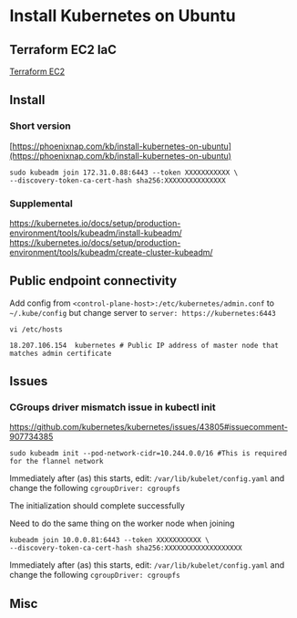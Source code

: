 # Install Kubernetes on Ubuntu

## Terraform EC2 IaC
[Terraform EC2](../terraform/k8s-manual-ubuntu)

## Install

### Short version

[https://phoenixnap.com/kb/install-kubernetes-on-ubuntu](https://phoenixnap.com/kb/install-kubernetes-on-ubuntu)

```
sudo kubeadm join 172.31.0.88:6443 --token XXXXXXXXXXX \
--discovery-token-ca-cert-hash sha256:XXXXXXXXXXXXXXX
```

### Supplemental

https://kubernetes.io/docs/setup/production-environment/tools/kubeadm/install-kubeadm/
https://kubernetes.io/docs/setup/production-environment/tools/kubeadm/create-cluster-kubeadm/

## Public endpoint connectivity

Add config from `<control-plane-host>:/etc/kubernetes/admin.conf` to `~/.kube/config` but change server to `server: https://kubernetes:6443`

```
vi /etc/hosts

18.207.106.154  kubernetes # Public IP address of master node that matches admin certificate
```

## Issues

### CGroups driver mismatch issue in kubectl init

https://github.com/kubernetes/kubernetes/issues/43805#issuecomment-907734385

```
sudo kubeadm init --pod-network-cidr=10.244.0.0/16 #This is required for the flannel network
```

Immediately after (as) this starts, edit: `/var/lib/kubelet/config.yaml` and change the following
`cgroupDriver: cgroupfs`

The initialization should complete successfully 

Need to do the same thing on the worker node when joining
```
kubeadm join 10.0.0.81:6443 --token XXXXXXXXXXX \
--discovery-token-ca-cert-hash sha256:XXXXXXXXXXXXXXXXXXX
```

Immediately after (as) this starts, edit: `/var/lib/kubelet/config.yaml` and change the following
`cgroupDriver: cgroupfs`

## Misc

